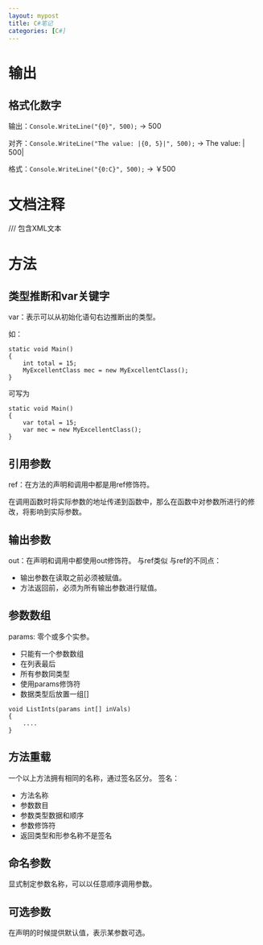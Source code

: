 ```yaml
---
layout: mypost
title: C#笔记
categories: [C#]
---
```

# 输出
## 格式化数字

输出：`Console.WriteLine("{0}", 500);` -> 500

对齐：`Console.WriteLine("The value: |{0, 5}|", 500);` -> The value: |  500|

格式：`Console.WriteLine("{0:C}", 500);` -> ￥500

# 文档注释
///
包含XML文本

# 方法
## 类型推断和var关键字

var：表示可以从初始化语句右边推断出的类型。

如：

```
static void Main()
{
    int total = 15;
    MyExcellentClass mec = new MyExcellentClass();
}
```
可写为
```
static void Main()
{
    var total = 15;
    var mec = new MyExcellentClass();
}
```

## 引用参数
ref：在方法的声明和调用中都是用ref修饰符。

在调用函数时将实际参数的地址传递到函数中，那么在函数中对参数所进行的修改，将影响到实际参数。

## 输出参数
out：在声明和调用中都使用out修饰符。
与ref类似
与ref的不同点：
- 输出参数在读取之前必须被赋值。
- 方法返回前，必须为所有输出参数进行赋值。

## 参数数组
params: 零个或多个实参。
- 只能有一个参数数组
- 在列表最后
- 所有参数同类型
- 使用params修饰符
- 数据类型后放置一组[]

```
void ListInts(params int[] inVals)
{
    ....
}
```

## 方法重载
一个以上方法拥有相同的名称，通过签名区分。
签名：
- 方法名称
- 参数数目
- 参数类型数据和顺序
- 参数修饰符
- 返回类型和形参名称不是签名

## 命名参数
显式制定参数名称，可以以任意顺序调用参数。


## 可选参数
在声明的时候提供默认值，表示某参数可选。
